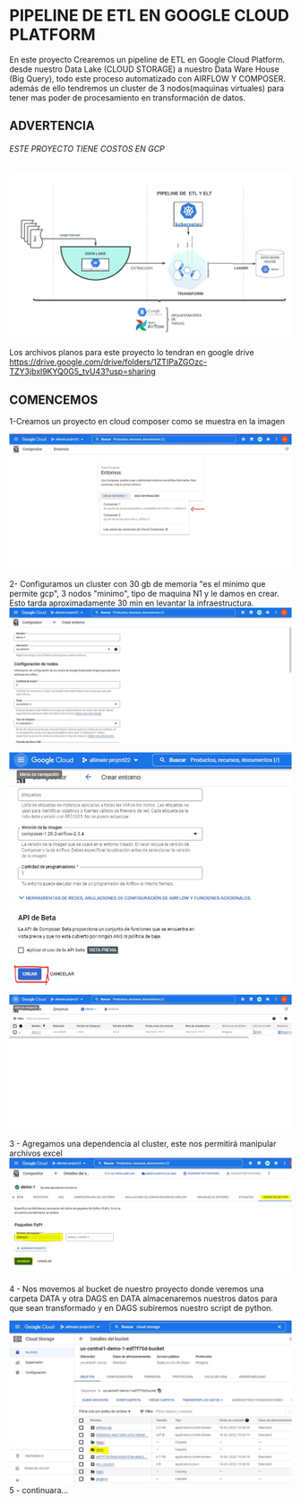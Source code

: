 # PIPELINE DE ETL EN GOOGLE CLOUD PLATFORM
En este proyecto Crearemos un pipeline de ETL en Google Cloud Platform.
desde nuestro Data Lake (CLOUD STORAGE) a nuestro Data Ware House (Big Query), todo este proceso automatizado con AIRFLOW Y COMPOSER. además de ello tendremos un cluster
de 3 nodos(maquinas virtuales) para tener mas poder de procesamiento en transformación de datos. 
## ADVERTENCIA 
###### ESTE PROYECTO TIENE COSTOS EN GCP
![](https://github.com/GianArthas/pipeline_etl_on-gcp/blob/main/capturas/pipeline%20etl%20en%20gcp.jpeg?raw=true)

Los archivos planos para este proyecto lo tendran en google drive
https://drive.google.com/drive/folders/1ZTIPaZGOzc-TZY3jbxl9KYQ0G5_tvU43?usp=sharing

## COMENCEMOS
1-Creamos un proyecto en cloud composer como se muestra en la imagen

![](https://github.com/GianArthas/pipeline_etl_on-gcp/blob/main/capturas/pagina%20compositor.JPG?raw=true)

2- Configuramos un cluster con 30 gb de memoria "es el minimo que permite gcp", 3 nodos "minimo", tipo de maquina N1  y le damos en crear.
 Esto tarda aproximadamente 30 min en levantar la infraestructura.
 ![](https://github.com/GianArthas/pipeline_etl_on-gcp/blob/main/capturas/configuracion%20cluster.JPG?raw=true)

![](https://github.com/GianArthas/pipeline_etl_on-gcp/blob/main/capturas/configuracion%20cluster%202.JPG?raw=true)

![](https://github.com/GianArthas/pipeline_etl_on-gcp/blob/main/capturas/30%20min%20aprox.JPG?raw=true)

3 - Agregamos una dependencia al cluster, este nos permitirá manipular archivos excel
![](https://github.com/GianArthas/pipeline_etl_on-gcp/blob/main/capturas/dependencias.JPG?raw=true)

4 - Nos movemos al bucket de nuestro proyecto donde veremos una carpeta DATA y otra DAGS
    en DATA almacenaremos nuestros datos para que sean transformado y en DAGS subiremos nuestro script de python.
 
![](https://github.com/GianArthas/pipeline_etl_on-gcp/blob/main/capturas/cloud%20storage%20data.JPG?raw=true)
5 - continuara...



